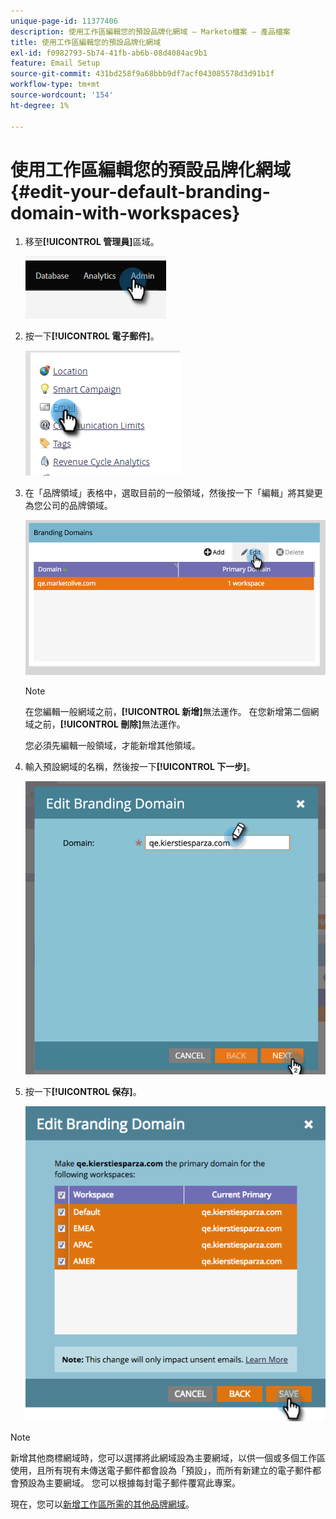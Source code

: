 ```yaml
---
unique-page-id: 11377406
description: 使用工作區編輯您的預設品牌化網域 — Marketo檔案 — 產品檔案
title: 使用工作區編輯您的預設品牌化網域
exl-id: f0982793-5b74-41fb-ab6b-08d4084ac9b1
feature: Email Setup
source-git-commit: 431bd258f9a68bbb9df7acf043085578d3d91b1f
workflow-type: tm+mt
source-wordcount: '154'
ht-degree: 1%

---
```


# 使用工作區編輯您的預設品牌化網域 {#edit-your-default-branding-domain-with-workspaces}

1. 移至&#x200B;**[!UICONTROL 管理員]**&#x200B;區域。

   ![](assets/edit-your-default-branding-domain-with-workspaces-1.png)

1. 按一下&#x200B;**[!UICONTROL 電子郵件]**。

   ![](assets/edit-your-default-branding-domain-with-workspaces-2.png)

1. 在「品牌領域」表格中，選取目前的一般領域，然後按一下「編輯」將其變更為您公司的品牌領域。

   ![](assets/edit-your-default-branding-domain-with-workspaces-3.png)

   >[!NOTE]
   >
   >在您編輯一般網域之前，**[!UICONTROL 新增]**&#x200B;無法運作。 在您新增第二個網域之前，**[!UICONTROL 刪除]**&#x200B;無法運作。
   >
   >您必須先編輯一般領域，才能新增其他領域。

1. 輸入預設網域的名稱，然後按一下&#x200B;**[!UICONTROL 下一步]**。

   ![](assets/edit-your-default-branding-domain-with-workspaces-4.png)

1. 按一下&#x200B;**[!UICONTROL 保存]**。

   ![](assets/edit-your-default-branding-domain-with-workspaces-5.png)

>[!NOTE]
>
>新增其他商標網域時，您可以選擇將此網域設為主要網域，以供一個或多個工作區使用，且所有現有未傳送電子郵件都會設為「預設」，而所有新建立的電子郵件都會預設為主要網域。 您可以根據每封電子郵件覆寫此專案。

現在，您可以[新增工作區所需的其他品牌網域](/help/marketo/product-docs/administration/email-setup/add-multiple-branding-domains/add-an-additional-branding-domain-with-workspaces.md)。
